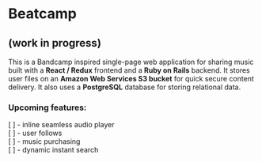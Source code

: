 # Beatcamp 
## (work in progress)

This is a Bandcamp inspired single-page web application for sharing music built with a **React / Redux** frontend and a **Ruby on Rails** backend. It stores user files on an **Amazon Web Services S3 bucket** for quick secure content delivery. It also uses a **PostgreSQL** database for storing relational data.

### Upcoming features:
[ ] - inline seamless audio player \
[ ] - user follows \
[ ] - music purchasing \
[ ] - dynamic instant search
